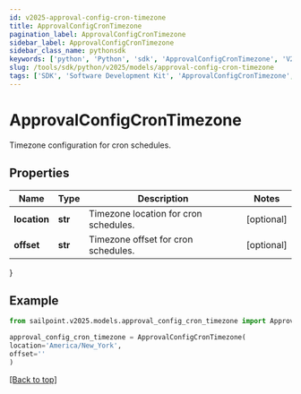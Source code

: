 ```yaml
---
id: v2025-approval-config-cron-timezone
title: ApprovalConfigCronTimezone
pagination_label: ApprovalConfigCronTimezone
sidebar_label: ApprovalConfigCronTimezone
sidebar_class_name: pythonsdk
keywords: ['python', 'Python', 'sdk', 'ApprovalConfigCronTimezone', 'V2025ApprovalConfigCronTimezone'] 
slug: /tools/sdk/python/v2025/models/approval-config-cron-timezone
tags: ['SDK', 'Software Development Kit', 'ApprovalConfigCronTimezone', 'V2025ApprovalConfigCronTimezone']
---
```


# ApprovalConfigCronTimezone

Timezone configuration for cron schedules.

## Properties

Name | Type | Description | Notes
------------ | ------------- | ------------- | -------------
**location** | **str** | Timezone location for cron schedules. | [optional] 
**offset** | **str** | Timezone offset for cron schedules. | [optional] 
}

## Example

```python
from sailpoint.v2025.models.approval_config_cron_timezone import ApprovalConfigCronTimezone

approval_config_cron_timezone = ApprovalConfigCronTimezone(
location='America/New_York',
offset=''
)

```
[[Back to top]](#) 

